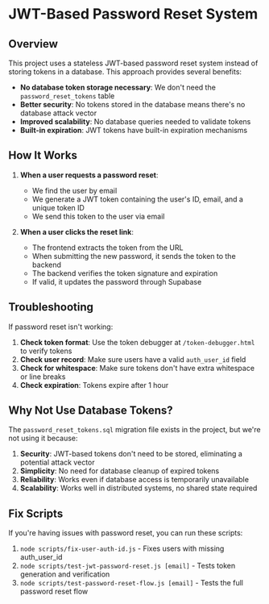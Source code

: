 # JWT-Based Password Reset System

## Overview

This project uses a stateless JWT-based password reset system instead of storing tokens in a database. This approach provides several benefits:

- **No database token storage necessary**: We don't need the `password_reset_tokens` table
- **Better security**: No tokens stored in the database means there's no database attack vector
- **Improved scalability**: No database queries needed to validate tokens
- **Built-in expiration**: JWT tokens have built-in expiration mechanisms

## How It Works

1. **When a user requests a password reset**:
   - We find the user by email
   - We generate a JWT token containing the user's ID, email, and a unique token ID
   - We send this token to the user via email

2. **When a user clicks the reset link**:
   - The frontend extracts the token from the URL
   - When submitting the new password, it sends the token to the backend
   - The backend verifies the token signature and expiration
   - If valid, it updates the password through Supabase

## Troubleshooting

If password reset isn't working:

1. **Check token format**: Use the token debugger at `/token-debugger.html` to verify tokens
2. **Check user record**: Make sure users have a valid `auth_user_id` field
3. **Check for whitespace**: Make sure tokens don't have extra whitespace or line breaks
4. **Check expiration**: Tokens expire after 1 hour

## Why Not Use Database Tokens?

The `password_reset_tokens.sql` migration file exists in the project, but we're not using it because:

1. **Security**: JWT-based tokens don't need to be stored, eliminating a potential attack vector
2. **Simplicity**: No need for database cleanup of expired tokens
3. **Reliability**: Works even if database access is temporarily unavailable
4. **Scalability**: Works well in distributed systems, no shared state required

## Fix Scripts

If you're having issues with password reset, you can run these scripts:

1. `node scripts/fix-user-auth-id.js` - Fixes users with missing auth_user_id
2. `node scripts/test-jwt-password-reset.js [email]` - Tests token generation and verification
3. `node scripts/test-password-reset-flow.js [email]` - Tests the full password reset flow
